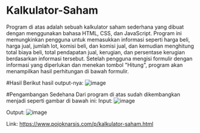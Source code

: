 # Kalkulator-Saham
Program di atas adalah sebuah kalkulator saham sederhana yang dibuat dengan menggunakan bahasa HTML, CSS, dan JavaScript. Program ini memungkinkan pengguna untuk memasukkan informasi seperti harga beli, harga jual, jumlah lot, komisi beli, dan komisi jual, dan kemudian menghitung total biaya beli, total pendapatan jual, kerugian, dan persentase kerugian berdasarkan informasi tersebut. Setelah pengguna mengisi formulir dengan informasi yang diperlukan dan menekan tombol "Hitung", program akan menampilkan hasil perhitungan di bawah formulir.

#Hasil
Berikut hasil output-nya:
![image](https://user-images.githubusercontent.com/8088664/231823360-ee5f165f-06c0-42f8-8b8f-a71c363b9c30.png)

#Pengambangan Sedehana
Dari program di atas sudah dikembangkan menjadi seperti gambar di bawah ini:
Input:
![image](https://user-images.githubusercontent.com/8088664/231823763-638ab0b3-8cfd-4307-b557-3cda4cbd83de.png)

Output:
![image](https://user-images.githubusercontent.com/8088664/231823848-46eb7238-5d35-45c8-a246-16d018b20546.png)

Link: https://www.pojoknarsis.com/p/kalkulator-saham.html
